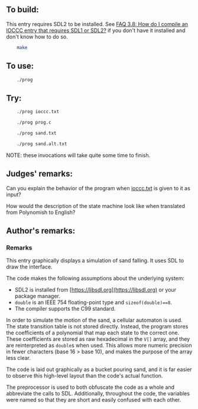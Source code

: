 ## To build:

This entry requires SDL2 to be installed. See [FAQ 3.8: How do I compile an
IOCCC entry that requires SDL1 or SDL2?](../../faq.html#SDL) if you don't have it
installed and don't know how to do so.

```sh
    make
```


## To use:

```sh
    ./prog
```


## Try:

```sh
    ./prog ioccc.txt

    ./prog prog.c

    ./prog sand.txt

    ./prog sand.alt.txt
```

NOTE: these invocations will take quite some time to finish.


## Judges' remarks:

Can you explain the behavior of the program when [ioccc.txt](ioccc.txt) is given
to it as input?

How would the description of the state machine look like when translated from
Polynomish to English?


## Author's remarks:

### Remarks

This entry graphically displays a simulation of sand falling.
It uses SDL to draw the interface.

The code makes the following assumptions about the underlying system:

* SDL2 is installed from [https://libsdl.org](https://libsdl.org) or your
package manager.
* `double` is an IEEE 754 floating-point type and `sizeof(double)==8`.
* The compiler supports the C99 standard.

In order to simulate the motion of the sand, a cellular automaton is used. The
state transition table is not stored directly. Instead, the program stores the
coefficients of a polynomial that map each state to the correct one. These
coefficients are stored as raw hexadecimal in the `V[]` array, and they are
reinterpreted as `double`s when used. This allows more numeric precision in fewer
characters (base 16 > base 10), and makes the purpose of the array less clear.

The code is laid out graphically as a bucket pouring sand, and it is far easier
to observe this high-level layout than the code's actual function.

The preprocessor is used to both obfuscate the code as a whole and abbreviate
the calls to SDL. Additionally, throughout the code, the variables were named
so that they are short and easily confused with each other.

<!--

    Copyright © 1984-2024 by Landon Curt Noll. All Rights Reserved.

    You are free to share and adapt this file under the terms of this license:

	Creative Commons Attribution-ShareAlike 4.0 International (CC BY-SA 4.0)

    For more information, see:

	https://creativecommons.org/licenses/by-sa/4.0/

-->
